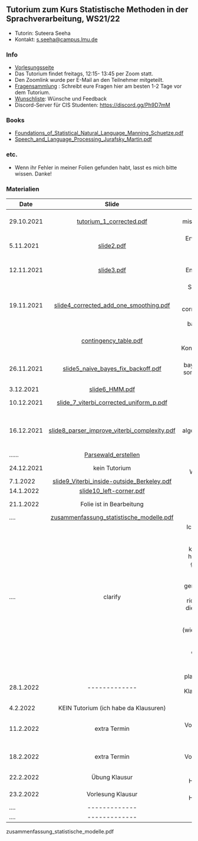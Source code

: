 ## Tutorium zum Kurs Statistische Methoden in der Sprachverarbeitung, WS21/22
- Tutorin: Suteera  Seeha 
- Kontakt: s.seeha@campus.lmu.de


### Info
- [Vorlesungsseite](https://www.cis.uni-muenchen.de/~schmid/lehre/StatNLP/)
- Das Tutorium findet freitags, 12:15- 13:45 per Zoom statt.
- Den Zoomlink wurde per E-Mail an den Teilnehmer mitgeteilt.
- [Fragensammlung](https://docs.google.com/presentation/d/1Ufc7QyfnynZ-dBXmhIReUs6-C-UVynyMUFlMhWCWCPw/edit?usp=sharing) : Schreibt eure Fragen hier am besten 1-2 Tage vor dem Tutorium.
- [Wunschliste](https://docs.google.com/document/d/1ciuLFUNBomMe9dkaJPgTvy8pP2o6zGmCcOve6N68-iE/edit?usp=sharing): Wünsche und Feedback
- Discord-Server für CIS Studenten: https://discord.gg/Ph9D7mM

### Books
- [Foundations_of_Statistical_Natural_Language_Manning_Schuetze.pdf](https://tutorium-statistische-methoden-2.github.io/winter2021_2022/Foundations_of_Statistical_Natural_Language_Manning_Schuetze.pdf)
- [Speech_and_Language_Processing_Jurafsky_Martin.pdf](https://tutorium-statistische-methoden-2.github.io/winter2021_2022/Speech_and_Language_Processing_Jurafsky_Martin.pdf)

### etc.
- Wenn ihr Fehler in meiner Folien gefunden habt, lasst es mich bitte wissen. Danke!

### Materialien

| Date       | Slide          | Note |
| ------------- |:-------------:| -----:|
|29.10.2021    | [tutorium_1_corrected.pdf](https://tutorium-statistische-methoden-2.github.io/winter2021_2022/tutorium_1_improved2.pdf)   | corrected mistakes on page 29, 40, 41     |
|5.11.2021    | [slide2.pdf](https://tutorium-statistische-methoden-2.github.io/winter2021_2022/slide2_improved.pdf)   |Erwartungswert, Varianz, Binomialtest      |
|12.11.2021   | [slide3.pdf](https://tutorium-statistische-methoden-2.github.io/winter2021_2022/slide3.pdf)   | Binomialtest, Entropie, Fragen beantworten    |
|19.11.2021   | [slide4_corrected_add_one_smoothing.pdf](https://tutorium-statistische-methoden-2.github.io/winter2021_2022/slide4_corrected_add_one_smoothing.pdf)  | Sprachmodelle, Backoff-Smoothing, corrected a minor mistake in backoff formula  |
|             | [contingency_table.pdf](https://tutorium-statistische-methoden-2.github.io/winter2021_2022/contingency_table.pdf)  | Chi-Quadrat-Test, Kontingenztabelle |
|26.11.2021   | [slide5_naive_bayes_fix_backoff.pdf](https://tutorium-statistische-methoden-2.github.io/winter2021_2022/slide5_naive_bayes_fix_backoff.pdf)  | backoff, naive bayes (corrected some mistakes in the slide)|
|3.12.2021   | [slide6_HMM.pdf](https://tutorium-statistische-methoden-2.github.io/winter2021_2022/slide6_HMM.pdf)  | HMM  |
|10.12.2021   | [slide_7_viterbi_corrected_uniform_p.pdf](https://tutorium-statistische-methoden-2.github.io/winter2021_2022/slide_7_viterbi_corrected_uniform_p.pdf)  | Viterbi, EM-Training  |
|16.12.2021   | [slide8_parser_improve_viterbi_complexity.pdf](https://tutorium-statistische-methoden-2.github.io/winter2021_2022/slide8_parser_improve_viterbi_complexity.pdf)    | forward, backward algorithm, parser, exams + suggestions    |
|......   | [Parsewald_erstellen](https://tutorium-statistische-methoden-2.github.io/winter2021_2022/parser_Parsewald_update.pdf)   | ......     |
|24.12.2021   | kein Tutorium  | Frohe Weihnachten!🎄  |
| 7.1.2022 |[slide9_Viterbi_inside-outside_Berkeley.pdf](https://tutorium-statistische-methoden-2.github.io/winter2021_2022/slide9_Viterbi_inside-outside_Berkeley.pdf)| -----|
| 14.1.2022 |[slide10_left-corner.pdf](https://tutorium-statistische-methoden-2.github.io/winter2021_2022/slide10_left-corner.pdf)| -----|
| 21.1.2022 |Folie ist in Bearbeitung| discriminative models|
| .... |[zusammenfassung_statistische_modelle.pdf](https://tutorium-statistische-methoden-2.github.io/winter2021_2022/zusammenfassung_statistische_modelle.pdf)| -----|
| .... |clarify| Ich wollte etwas zu Berkeley Parser noch klären. Jemand hat im Tutorium gefragt, ob die synthetische Merkmale  0,1 gemeint sind. Ja, das ist schon richtig. Das sind die synthetische Merkmale von der Kategorie (wie NP, VP). (Ich habe da geantwortet, dass z.B. NP0, NP1 sind die Merkmale.)|
| 28.1.2022 |-------------| plan: linear chain CRF + Klausuraufgaben lösen|
| 4.2.2022 |KEIN Tutorium (ich habe da Klausuren)| -----|
| 11.2.2022 | extra Termin|plan: Vorbereitung auf Vorlesung Klausur|
| 18.2.2022| extra Termin|plan: Vorbereitung auf Übungklausur|
| 22.2.2022 |Übung Klausur| 10 Uhr c.t. in Hörsaal BU101|
| 23.2.2022 |Vorlesung Klausur| 10 Uhr c.t. in Hörsaal BU101|
| .... |-------------| -----|
| .... |-------------| -----|

zusammenfassung_statistische_modelle.pdf


